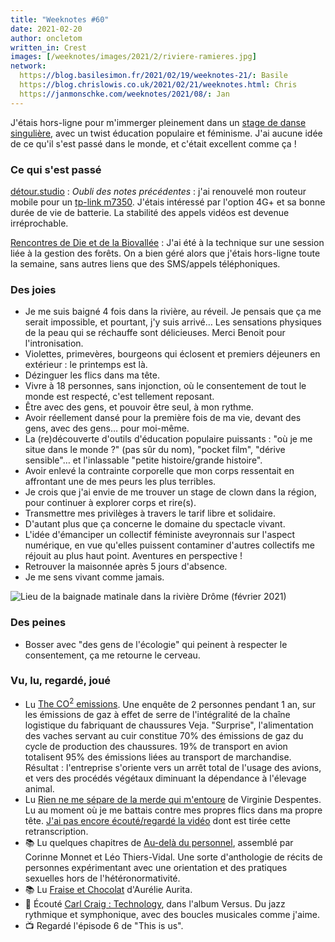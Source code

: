 ```yaml
---
title: "Weeknotes #60"
date: 2021-02-20
author: oncletom
written_in: Crest
images: [/weeknotes/images/2021/2/riviere-ramieres.jpg]
network:
  https://blog.basilesimon.fr/2021/02/19/weeknotes-21/: Basile
  https://blog.chrislowis.co.uk/2021/02/21/weeknotes.html: Chris
  https://janmonschke.com/weeknotes/2021/08/: Jan
---
```


J'étais hors-ligne pour m'immerger pleinement dans un [stage de danse singulière](http://limprobable.xyz/index.php/2019/03/11/du-corps-poetique-au-corps-politique/), avec un twist éducation populaire et féminisme. J'ai aucune idée de ce qu'il s'est passé dans le monde, et c'était excellent comme ça !

<!--more-->

### Ce qui s'est passé

[détour.studio]
: _Oubli des notes précédentes_ : j'ai renouvelé mon routeur mobile pour un [tp-link m7350](https://www.tp-link.com/fr/home-networking/mifi/m7350/). J'étais intéressé par l'option 4G+ et sa bonne durée de vie de batterie. La stabilité des appels vidéos est devenue irréprochable.

[Rencontres de Die et de la Biovallée]
: J'ai été à la technique sur une session liée à la gestion des forêts. On a bien géré alors que j'étais hors-ligne toute la semaine, sans autres liens que des SMS/appels téléphoniques.

### Des joies

- Je me suis baigné 4 fois dans la rivière, au réveil. Je pensais que ça me serait impossible, et pourtant, j'y suis arrivé… Les sensations physiques de la peau qui se réchauffe sont délicieuses. Merci Benoit pour l'intronisation.
- Violettes, primevères, bourgeons qui éclosent et premiers déjeuners en extérieur : le printemps est là.
- Dézinguer les flics dans ma tête.
- Vivre à 18 personnes, sans injonction, où le consentement de tout le monde est respecté, c'est tellement reposant.
- Être avec des gens, et pouvoir être seul, à mon rythme.
- Avoir réellement dansé pour la première fois de ma vie, devant des gens, avec des gens… pour moi-même.
- La (re)découverte d'outils d'éducation populaire puissants : "où je me situe dans le monde ?" (pas sûr du nom), "pocket film", "dérive sensible"… et l'inlassable "petite histoire/grande histoire".
- Avoir enlevé la contrainte corporelle que mon corps ressentait en affrontant une de mes peurs les plus terribles.
- Je crois que j'ai envie de me trouver un stage de clown dans la région, pour continuer à explorer corps et rire(s).
- Transmettre mes privilèges à travers le tarif libre et solidaire.
- D'autant plus que ça concerne le domaine du spectacle vivant.
- L'idée d'émanciper un collectif féministe aveyronnais sur l'aspect numérique, en vue qu'elles puissent contaminer d'autres collectifs me réjouit au plus haut point. Aventures en perspective !
- Retrouver la maisonnée après 5 jours d'absence.
- Je me sens vivant comme jamais.

![](/weeknotes/images/2021/2/riviere-ramieres.jpg "Lieu de la baignade matinale dans la rivière Drôme (février 2021)")

### Des peines

- Bosser avec "des gens de l'écologie" qui peinent à respecter le consentement, ça me retourne le cerveau.

### Vu, lu, regardé, joué

- Lu [The CO<sup>2</sup> emissions](https://project.veja-store.com/en/single/emissions/). Une enquête de 2 personnes pendant 1 an, sur les émissions de gaz à effet de serre de l'intégralité de la chaîne logistique du fabriquant de chaussures Veja. "Surprise", l'alimentation des vaches servant au cuir constitue 70% des émissions de gaz du cycle de production des chaussures. 19% de transport en avion totalisent 95% des émissions liées au transport de marchandise. Résultat : l'entreprise s'oriente vers un arrêt total de l'usage des avions, et vers des procédés végétaux diminuant la dépendance à l'élevage animal.
- Lu [Rien ne me sépare de la merde qui m'entoure](https://toutestnormal.be/post/633390752860438528/rien-ne-me-s%C3%A9pare-de-la-merde-qui-mentoure) de Virginie Despentes. Lu au moment où je me battais contre mes propres flics dans ma propre tête. [J'ai pas encore écouté/regardé la vidéo](https://www.youtube.com/watch?v=oW4OC42Bzxo) dont est tirée cette retranscription.
- 📚 Lu quelques chapitres de [Au-delà du personnel](https://catalogue.bnf.fr/ark:/12148/cb45752597g), assemblé par Corinne Monnet et Léo Thiers-Vidal. Une sorte d'anthologie de récits de personnes expérimentant avec une orientation et des pratiques sexuelles hors de l'hétéronormativité.
- 📚 Lu [Fraise et Chocolat](https://lesimpressionsnouvelles.com/catalogue/fraise-et-chocolat-lintegrale/) d'Aurélie Aurita.
- 🎵 Écouté [Carl Craig : Technology](https://www.youtube.com/watch?v=0vO5E_xeGco&t=3359s), dans l'album Versus. Du jazz rythmique et symphonique, avec des boucles musicales comme j'aime.
- 📺 Regardé l'épisode 6 de "This is us".

[détour.studio]: /
[Solstice]: https://solstice.coop/
[Stylo]: https://github.com/EcrituresNumeriques/stylo
[CartoBio]: https://cartobio.org/
[Usine Vivante]: https://www.usinevivante.org
[Master 2 Design et Management de l'Innovation Interactive]: https://www.gobelins.fr/formation/mdi-design-et-management-de-l-innovation-interactive-cycle-2-lead-technique-ou-lead
[Master 2 Innovation & transformation numérique]: https://www.sciencespo.fr/ecole-management-innovation/fr/formations/innovation-transformation-numerique.html
[La Zone]: http://la.zone
[YesWiki]: https://yeswiki.net
[Rencontres de Die et de la Biovallée]: https://www.ecologieauquotidien.fr/

[Noémie]: https://noemiegirard.co
[Guillaume]: https://www.yuzutech.fr/
[Antoine]: https://www.quaternum.net/
[Yannick]: https://elsif.fr/
[Basile]: https://basilesimon.fr/
[Maïtané]: https://maiwann.net/
[Laurent]: https://cocotier.xyz/
